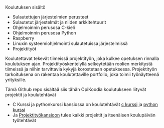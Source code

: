 Koulutuksen sisältö

   - Sulautettujen järjestelmien perusteet
   - Sulautetut järjestelmät ja niiden arkkitehtuurit
   - Ohjelmoinnin perusosa C-kieli
   - Ohjelmoinnin perusosa Python
   - Raspberry
   - Linuxin systeemiohjelmointi sulautetuissa järjestelmissä
   - Projektityöt

Koulutettavat tekevät tiimeissä projektityön, joka kulkee opetuksen rinnalla koulutuksen ajan. Projektityöskentelyllä selkeytetään roolien merkitystä tiimeissä ja niihin tarvittavia kykyjä korostetaan opetuksessa. Projektityön tarkoituksena on rakentaa koulutettaville portfolio, joka toimii työnäytteenä yrityksille.

Tämä Github repo sisältää siis tähän OpiKoodia koulutukseen liityvät projektit ja koulutehtävät

- C Kurssi ja pythonkurssi kansiossa on koulutehtävät [c kurssi](https://github.com/JIMH1/Opi_Koodia/tree/main/Ckurssi) ja [python kurssi](https://github.com/JIMH1/Opi_Koodia/tree/main/pythonkurssi) 
- Ja [Projektityökansioon](https://github.com/JIMH1/Opi_Koodia/tree/main/Projektityot) tulee kaikki projektit ja itsenäisen koulupäivän työtehtävät

